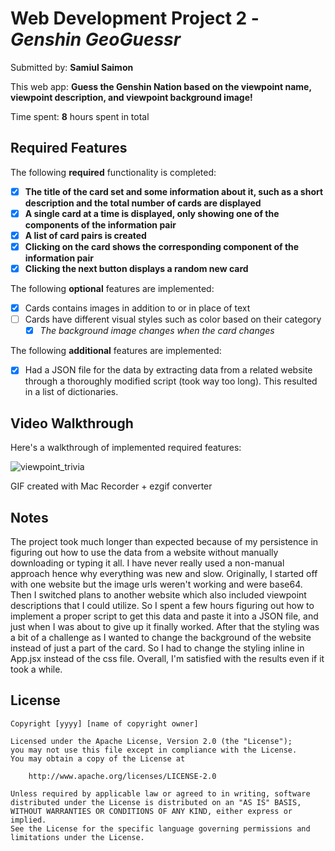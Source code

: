 # Web Development Project 2 - *Genshin GeoGuessr*

Submitted by: **Samiul Saimon**

This web app: **Guess the Genshin Nation based on the viewpoint name, viewpoint description, and viewpoint background image!**

Time spent: **8** hours spent in total

## Required Features

The following **required** functionality is completed:

- [X] **The title of the card set and some information about it, such as a short description and the total number of cards are displayed**
- [X] **A single card at a time is displayed, only showing one of the components of the information pair**
- [X] **A list of card pairs is created**
- [X] **Clicking on the card shows the corresponding component of the information pair**
- [X] **Clicking the next button displays a random new card**

The following **optional** features are implemented:

- [X] Cards contains images in addition to or in place of text
- [ ] Cards have different visual styles such as color based on their category
  - [X] *The background image changes when the card changes*

The following **additional** features are implemented:

* [X] Had a JSON file for the data by extracting data from a related website through a thoroughly modified script (took way too long). This resulted in a list of dictionaries. 

## Video Walkthrough

Here's a walkthrough of implemented required features:

![viewpoint_trivia](https://github.com/user-attachments/assets/f5742382-7e63-47ca-8811-9f27a6adde0b)


<!-- Replace this with whatever GIF tool you used! -->
GIF created with Mac Recorder + ezgif converter  
<!-- Recommended tools:
[Kap](https://getkap.co/) for macOS
[ScreenToGif](https://www.screentogif.com/) for Windows
[peek](https://github.com/phw/peek) for Linux. -->

## Notes

The project took much longer than expected because of my persistence in figuring out how to use the data from a website without manually downloading or typing it all. I have never really used a non-manual approach hence why everything was new and slow. Originally, I started off with one website but the image urls weren't working and were base64. Then I switched plans to another website which also included viewpoint descriptions that I could utilize. So I spent a few hours figuring out how to implement a proper script to get this data and paste it into a JSON file, and just when I was about to give up it finally worked. After that the styling was a bit of a challenge as I wanted to change the background of the website instead of just a part of the card. So I had to change the styling inline in App.jsx instead of the css file. Overall, I'm satisfied with the results even if it took a while. 

## License

    Copyright [yyyy] [name of copyright owner]

    Licensed under the Apache License, Version 2.0 (the "License");
    you may not use this file except in compliance with the License.
    You may obtain a copy of the License at

        http://www.apache.org/licenses/LICENSE-2.0

    Unless required by applicable law or agreed to in writing, software
    distributed under the License is distributed on an "AS IS" BASIS,
    WITHOUT WARRANTIES OR CONDITIONS OF ANY KIND, either express or implied.
    See the License for the specific language governing permissions and
    limitations under the License.
